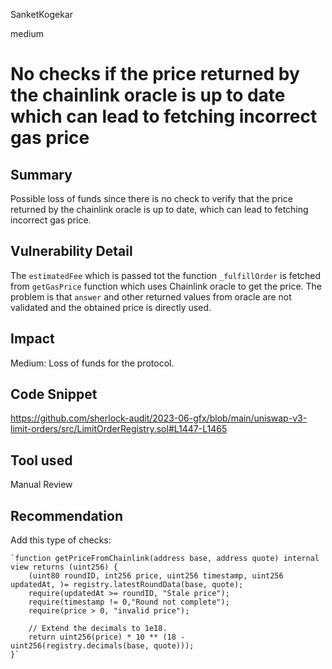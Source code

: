SanketKogekar

medium

# No checks if the price returned by the chainlink oracle is up to date which can lead to fetching incorrect gas price

## Summary

Possible loss of funds since there is no check to verify that the price returned by the chainlink oracle is up to date, which can lead to fetching incorrect gas price.

## Vulnerability Detail

The `estimatedFee` which is passed tot the function `_fulfillOrder` is fetched from `getGasPrice` function which uses Chainlink oracle to get the price. The problem is that `answer` and other returned values from oracle are not validated and the obtained price is directly used.

## Impact
Medium: Loss of funds for the protocol.

## Code Snippet
https://github.com/sherlock-audit/2023-06-gfx/blob/main/uniswap-v3-limit-orders/src/LimitOrderRegistry.sol#L1447-L1465

## Tool used

Manual Review

## Recommendation
Add this type of checks:

```solidity
`function getPriceFromChainlink(address base, address quote) internal view returns (uint256) {
    (uint80 roundID, int256 price, uint256 timestamp, uint256 updatedAt, )= registry.latestRoundData(base, quote);
    require(updatedAt >= roundID, "Stale price");
    require(timestamp != 0,"Round not complete");
    require(price > 0, "invalid price");

    // Extend the decimals to 1e18.
    return uint256(price) * 10 ** (18 - uint256(registry.decimals(base, quote)));
}`
```
